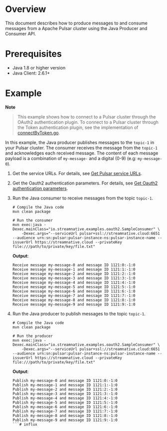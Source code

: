 # Overview

This document describes how to produce messages to and consume messages from a Apache Pulsar cluster using the Java Producer and Consumer API.

# Prerequisites

- Java 1.8 or higher version
- Java Client: 2.6.1+

# Example

**Note**

> This example shows how to connect to a Pulsar cluster through the OAuth2 authentication plugin. To connect to a Pulsar cluster through the Token authentication plugin, see the implementation of [connectByToken.go](https://github.com/streamnative/pulsar-examples/blob/master/cloud/java/src/main/java/io/streamnative/examples/oauth2/ConnectByToken.java).

In this example, the Java producer publishes messages to the `topic-1` in your Pulsar cluster. The consumer receives the message from the `topic-1` and acknowledges each received message.
The content of each message payload is a combination of `my-message-` and a digital (0-9) (e.g: `my-message-0`).

1. Get the service URLs. For details, see [Get Pulsar service URLs](https://github.com/streamnative/pulsar-examples/tree/master/cloud#get-pulsar-service-urls).

2. Get the Oauth2 authentication parameters. For details, see [Get Oauth2 authentication parameters](https://github.com/streamnative/pulsar-examples/tree/master/cloud#get-oauth2-authentication-parameters).

3. Run the Java consumer to receive messages from the topic `topic-1`.

      ```shell script
      # Compile the Java code
      mvn clean package

      # Run the consumer
      mvn exec:java -Dexec.mainClass="io.streamnative.examples.oauth2.SampleConsumer" \
          -Dexec.args="--serviceUrl pulsar+ssl://streamnative.cloud:6651 --audience urn:sn:pulsar:pulsar-instance-ns:pulsar-instance-name --issuerUrl https://streamnative.cloud --privateKey file:///path/to/private/key/file.txt"
      ```

      **Output**:

      ```text
      Receive message my-message-0 and message ID 1121:0:-1:0
      Receive message my-message-1 and message ID 1121:1:-1:0
      Receive message my-message-2 and message ID 1121:2:-1:0
      Receive message my-message-3 and message ID 1121:3:-1:0
      Receive message my-message-4 and message ID 1121:4:-1:0
      Receive message my-message-5 and message ID 1121:5:-1:0
      Receive message my-message-6 and message ID 1121:6:-1:0
      Receive message my-message-7 and message ID 1121:7:-1:0
      Receive message my-message-8 and message ID 1121:8:-1:0
      Receive message my-message-9 and message ID 1121:9:-1:0
      ```

4. Run the Java producer to publish messages to the topic `topic-1`.

      ```shell script
      # Compile the Java code
      mvn clean package

      # Run the producer
      mvn exec:java -Dexec.mainClass="io.streamnative.examples.oauth2.SampleConsumer" \
          -Dexec.args="--serviceUrl pulsar+ssl://streamnative.cloud:6651 --audience urn:sn:pulsar:pulsar-instance-ns:pulsar-instance-name --issuerUrl https://streamnative.cloud --privateKey file:///path/to/private/key/file.txt"
      ```

      **Output**:

      ```text
      Publish my-message-0 and message ID 1121:0:-1:0
      Publish my-message-1 and message ID 1121:1:-1:0
      Publish my-message-2 and message ID 1121:2:-1:0
      Publish my-message-3 and message ID 1121:3:-1:0
      Publish my-message-4 and message ID 1121:4:-1:0
      Publish my-message-5 and message ID 1121:5:-1:0
      Publish my-message-6 and message ID 1121:6:-1:0
      Publish my-message-7 and message ID 1121:7:-1:0
      Publish my-message-8 and message ID 1121:8:-1:0
      Publish my-message-9 and message ID 1121:9:-1:0
      ```# influx
